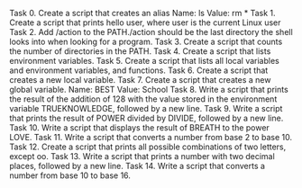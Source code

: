 Task 0. Create a script that creates an alias Name: ls Value: rm *
Task 1. Create a script that prints hello user, where user is the current Linux user
Task 2. Add /action to the PATH./action should be the last directory the shell looks into when looking for a program.
Task 3. Create a script that counts the number of directories in the PATH.
Task 4. Create a script that lists environment variables.
Task 5. Create a script that lists all local variables and environment variables, and functions.
Task 6. Create a script that creates a new local variable.
Task 7. Create a script that creates a new global variable. Name: BEST Value: School
Task 8. Write a script that prints the result of the addition of 128 with the value stored in the environment variable TRUEKNOWLEDGE, followed by a new line.
Task 9. Write a script that prints the result of POWER divided by DIVIDE, followed by a new line.
Task 10. Write a script that displays the result of BREATH to the power LOVE.
Task 11. Write a script that converts a number from base 2 to base 10.
Task 12. Create a script that prints all possible combinations of two letters, except oo.
Task 13. Write a script that prints a number with two decimal places, followed by a new line.
Task 14. Write a script that converts a number from base 10 to base 16.
